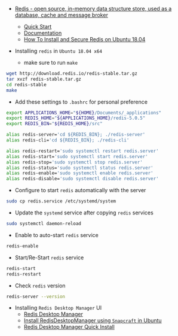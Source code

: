 - [Redis - open source, in-memory data structure store, used as a database, cache and message broker](https://redis.io/)
  - [Quick Start](https://redis.io/topics/quickstart)
  - [Documentation](https://redis.io/documentation)
  - [How To Install and Secure Redis on Ubuntu 18.04](https://www.digitalocean.com/community/tutorials/how-to-install-and-secure-redis-on-ubuntu-18-04)

- Installing `redis` in `Ubuntu 18.04 x64`
  - make sure to run `make`

```bash
wget http://download.redis.io/redis-stable.tar.gz
tar xvzf redis-stable.tar.gz
cd redis-stable
make
```

- Add these settings to `.bashrc` for personal preference

```bash
export APPLICATIONS_HOME="${HOME}/Documents/_applications"
export REDIS_HOME="${APPLICATIONS_HOME}/redis-5.0.5"
export REDIS_BIN="${REDIS_HOME}/src"

alias redis-server='cd ${REDIS_BIN}; ./redis-server'
alias redis-cli='cd ${REDIS_BIN}; ./redis-cli'

alias redis-restart='sudo systemctl restart redis.server'
alias redis-start='sudo systemctl start redis.server'
alias redis-stop='sudo systemctl stop redis.server'
alias redis-status='sudo systemctl status redis.server'
alias redis-enable='sudo systemctl enable redis.server'
alias redis-disable='sudo systemctl disable redis.server'
```

- Configure to start `redis` automatically with the server

```bash
sudo cp redis.service /etc/systemd/system
```

- Update the `systemd` service after copying `redis` services 

```bash
sudo systemctl daemon-reload
```

- Enable to auto-start `redis` service

```bash
redis-enable
```

- Start/Re-Start `redis` service

```bash
redis-start
redis-restart
```

- Check `redis` version

```bash
redis-server --version
```

- Installing `Redis Desktop Manager` UI
  - [Redis Desktop Manager](https://redisdesktop.com/)
  - [Install RedisDesktopManager using `Snapcraft` in Ubuntu](https://snapcraft.io/redis-desktop-manager)
  - [Redis Desktop Manager Quick Install](http://docs.redisdesktop.com/en/latest/install/)

